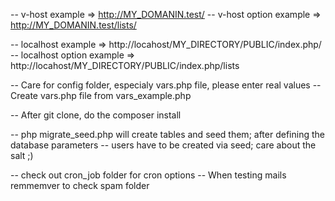 -- v-host example => http://MY_DOMANIN.test/
-- v-host option example => http://MY_DOMANIN.test/lists/

-- localhost example => http://locahost/MY_DIRECTORY/PUBLIC/index.php/
-- localhost option example => http://locahost/MY_DIRECTORY/PUBLIC/index.php/lists


-- Care for config folder, especialy vars.php file, please enter real values
-- Create vars.php file from vars_example.php

-- After git clone, do the composer install

-- php migrate_seed.php will create tables and seed them; after defining the database parameters
-- users have to be created via seed; care about the salt ;)

-- check out cron_job folder for cron options
-- When testing mails remmemver to check spam folder